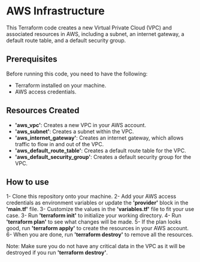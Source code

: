 # AWS Infrastructure

This Terraform code creates a new Virtual Private Cloud (VPC) and associated resources in AWS, including a subnet, an internet gateway, a default route table, and a default security group.


## Prerequisites

Before running this code, you need to have the following:

-    Terraform installed on your machine.
-    AWS access credentials.

## Resources Created

-    **'aws_vpc'**: Creates a new VPC in your AWS account.
-    **'aws_subnet'**: Creates a subnet within the VPC.
-    **'aws_internet_gateway'**: Creates an internet gateway, which allows traffic to flow in and out of the VPC.
-    **'aws_default_route_table'**: Creates a default route table for the VPC.
-    **'aws_default_security_group'**: Creates a default security group for the VPC.


## How to use

1-    Clone this repository onto your machine.
2-    Add your AWS access credentials as environment variables or update the **'provider'** block in the **'main.tf'** file.
3-    Customize the values in the **'variables.tf'** file to fit your use case.
3-    Run **'terraform init'** to initialize your working directory.
4-    Run **'terraform plan'** to see what changes will be made.
5-    If the plan looks good, run **'terraform apply'** to create the resources in your AWS account.
6-    When you are done, run **'terraform destroy'** to remove all the resources.


Note: Make sure you do not have any critical data in the VPC as it will be destroyed if you run **'terraform destroy'**.









